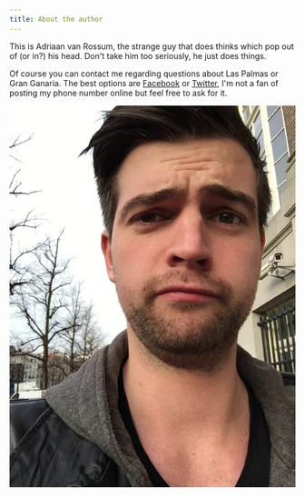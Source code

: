 ```yaml
---
title: About the author
---
```


This is Adriaan van Rossum, the strange guy that does thinks which pop out of (or in?) his head.
Don't take him too seriously, he just does things.

Of course you can contact me regarding questions about Las Palmas or Gran Ganaria. The best options are [Facebook](https://www.facebook.com/adriaanvrossum) or [Twitter](https://twitter.com/harianus), I'm not a fan of posting my phone number online but feel free to ask for it.


![Adriaan van Rossum](/images/adriaan-van-rossum.jpg)
